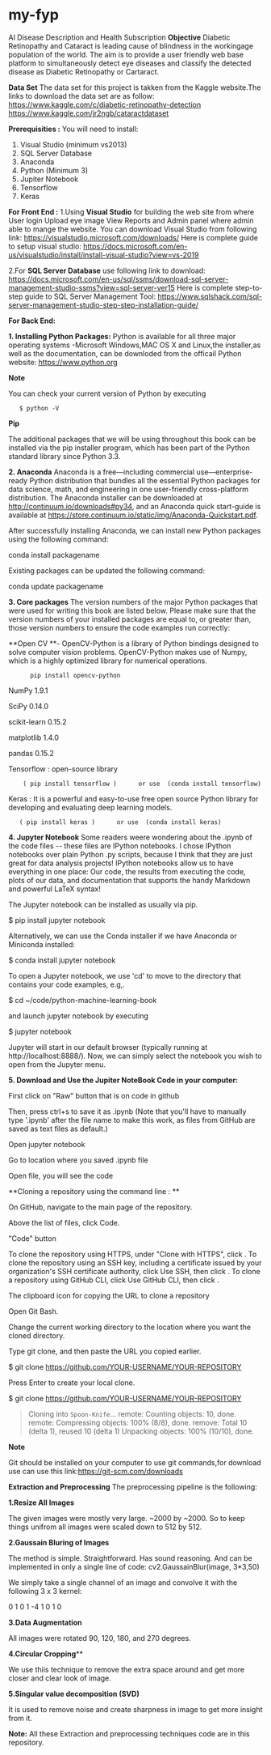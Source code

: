 # my-fyp
AI Disease Description and Health Subscription
**Objective**
Diabetic Retinopathy and Cataract is leading cause of blindness in the workingage population of the world.
The aim is to provide a user friendly web base platform to simultaneously detect eye diseases and classify the detected disease as Diabetic Retinopathy or Cartaract.

**Data Set**
The data set for this project is takken from the Kaggle website.The links to download the data set are as follow:
https://www.kaggle.com/c/diabetic-retinopathy-detection
https://www.kaggle.com/jr2ngb/cataractdataset

**Prerequisities :**
You will need to install:
1. Visual Studio (minimum vs2013)
2. SQL Server Database
3. Anaconda
4. Python (Minimum 3)
5. Jupiter Notebook
6. Tensorflow
7. Keras


**For Front End :**
1.Using **Visual Studio** for building the web site from where 
User login 
Upload eye image
View Reports and
Admin panel where admin able to mange the website.
You can download Visual Studio from following link:
https://visualstudio.microsoft.com/downloads/
Here is complete guide to setup visual studio:
https://docs.microsoft.com/en-us/visualstudio/install/install-visual-studio?view=vs-2019

2.For **SQL Server Database** use following link to download:
https://docs.microsoft.com/en-us/sql/ssms/download-sql-server-management-studio-ssms?view=sql-server-ver15
Here is complete step-to-step guide to SQL Server Management Tool:
https://www.sqlshack.com/sql-server-management-studio-step-step-installation-guide/


**For Back End:**

**1. Installing Python Packages:**
Python is available for all three major operating systems -Microsoft Windows,MAC OS X and Linux,the installer,as well as the documentation, can be downloded from the officail Python website:
https://www.python.org

**Note**

You can check your current version of Python by executing

       $ python -V

**Pip**

The additional packages that we will be using throughout this book can be installed via the pip installer program, which has been part of the Python standard library since Python 3.3.

**2. Anaconda**
 Anaconda is a free—including commercial use—enterprise-ready Python distribution that bundles all the essential Python packages for data science, math, and engineering in one user-friendly cross-platform distribution. The Anaconda installer can be downloaded at http://continuum.io/downloads#py34, and an Anaconda quick start-guide is available at https://store.continuum.io/static/img/Anaconda-Quickstart.pdf.

After successfully installing Anaconda, we can install new Python packages using the following command:

conda install packagename
  
Existing packages can be updated the following command:

conda update packagename


**3. Core packages**
The version numbers of the major Python packages that were used for writing this book are listed below. Please make sure that the version numbers of your installed packages are equal to, or greater than, those version numbers to ensure the code examples run correctly:

**Open CV **- OpenCV-Python is a library of Python bindings designed to solve computer vision problems. OpenCV-Python makes use of Numpy, which is a highly optimized library for numerical operations.

          pip install opencv-python
   
NumPy 1.9.1

SciPy 0.14.0

scikit-learn 0.15.2

matplotlib 1.4.0

pandas 0.15.2

Tensorflow : open-source library     

        ( pip install tensorflow )      or use  (conda install tensorflow)

Keras : It is a powerful and easy-to-use free open source Python library for developing and evaluating deep learning models.

       ( pip install keras )      or use  (conda install keras)
     

**4. Jupyter Notebook**
Some readers weere wondering about the .ipynb of the code files -- these files are IPython notebooks. I chose IPython notebooks over plain Python .py scripts, because I think that they are just great for data analysis projects! IPython notebooks allow us to have everything in one place: Our code, the results from executing the code, plots of our data, and documentation that supports the handy Markdown and powerful LaTeX syntax!

The Jupyter notebook can be installed as usually via pip.

$ pip install jupyter notebook

Alternatively, we can use the Conda installer if we have Anaconda or Miniconda installed:

$ conda install jupyter notebook

To open a Jupyter notebook, we use 'cd' to move to the directory that contains your code examples, e.g,.

$ cd ~/code/python-machine-learning-book

and launch jupyter notebook by executing

$ jupyter notebook

Jupyter will start in our default browser (typically running at http://localhost:8888/). Now, we can simply select the notebook you wish to open from the Jupyter menu.

**5. Download and Use the Jupiter NoteBook Code in your computer:**

First click on "Raw" button that is on code in github

Then, press ctrl+s to save it as .ipynb (Note that you'll have to manually type '.ipynb' after the file name to make this work, as files from GitHub are saved as text files as 
default.)

Open jupyter notebook

Go to location where you saved .ipynb file

Open file, you will see the code


**Cloning a repository using the command line : **

On GitHub, navigate to the main page of the repository.

Above the list of files, click  Code.

"Code" button

To clone the repository using HTTPS, under "Clone with HTTPS", click . To clone the repository using an SSH key, including a certificate issued by your organization's SSH certificate authority, click Use SSH, then click . To clone a repository using GitHub CLI, click Use GitHub CLI, then click .

The clipboard icon for copying the URL to clone a repository

Open Git Bash.

Change the current working directory to the location where you want the cloned directory.

Type git clone, and then paste the URL you copied earlier.

$ git clone https://github.com/YOUR-USERNAME/YOUR-REPOSITORY

Press Enter to create your local clone.

$ git clone https://github.com/YOUR-USERNAME/YOUR-REPOSITORY

> Cloning into `Spoon-Knife`...
> remote: Counting objects: 10, done.
> remote: Compressing objects: 100% (8/8), done.
> remove: Total 10 (delta 1), reused 10 (delta 1)
> Unpacking objects: 100% (10/10), done.
 
 **Note**
 
 Git should be installed on your computer to use git commands,for download use can use this link:https://git-scm.com/downloads


**Extraction and Preprocessing**
The preprocessing pipeline is the following:

**1.Resize All Images**

The given images were mostly very large. ~2000 by ~2000. So to keep things unifrom all images were scaled down to 512 by 512.

**2.Gaussain Bluring of Images**

The method is simple. Straightforward. Has sound reasoning. And can be implemented in only a single line of code:
cv2.GaussainBlur(image, 3*3,50)

We simply take a single channel of an image and convolve it with the following 3 x 3 kernel:

0	1	0
1	-4	1
0	1	0
 
**3.Data Augmentation**

All images were rotated 90, 120, 180, and 270 degrees.

**4.Circular Cropping****

We use thiis technique to remove the extra space around and get more closer and clear look of image.

 **5.Singular value decomposition (SVD)**

It is used to remove noise and create sharpness in image to get more insight from it.


**Note:**
All these Extraction and preprocessing techniques code are in this repository.

